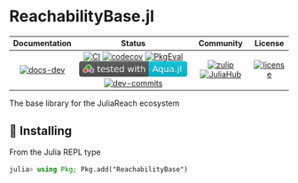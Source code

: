 # ReachabilityBase.jl

| **Documentation** | **Status** | **Community** | **License** |
|:-----------------:|:----------:|:-------------:|:-----------:|
| [![docs-dev][dev-img]][dev-url] | [![CI][ci-img]][ci-url] [![codecov][cov-img]][cov-url] [![PkgEval][pkgeval-img]][pkgeval-url] [![aqua][aqua-img]][aqua-url] [![dev-commits][dev-commits-url]][dev-commits-target] | [![zulip][chat-img]][chat-url] [![JuliaHub][juliahub-img]][juliahub-url] | [![license][lic-img]][lic-url] |

[dev-img]: https://img.shields.io/badge/docs-latest-blue.svg
[dev-url]: https://juliareach.github.io/ReachabilityBase.jl/dev/
[ci-img]: https://github.com/JuliaReach/ReachabilityBase.jl/actions/workflows/test-master.yml/badge.svg
[ci-url]: https://github.com/JuliaReach/ReachabilityBase.jl/actions/workflows/test-master.yml
[cov-img]: https://codecov.io/github/JuliaReach/ReachabilityBase.jl/coverage.svg
[cov-url]: https://app.codecov.io/github/JuliaReach/ReachabilityBase.jl
[pkgeval-img]: https://juliaci.github.io/NanosoldierReports/pkgeval_badges/R/ReachabilityBase.svg
[pkgeval-url]: https://juliaci.github.io/NanosoldierReports/pkgeval_badges/R/ReachabilityBase.html
[aqua-img]: https://raw.githubusercontent.com/JuliaTesting/Aqua.jl/master/badge.svg
[aqua-url]: https://github.com/JuliaTesting/Aqua.jl
[dev-commits-url]: https://img.shields.io/github/commits-since/JuliaReach/ReachabilityBase.jl/latest.svg
[dev-commits-target]: https://github.com/JuliaReach/ReachabilityBase.jl
[chat-img]: https://img.shields.io/badge/zulip-join_chat-brightgreen.svg
[chat-url]: https://julialang.zulipchat.com/#narrow/stream/278609-juliareach
[juliahub-img]: https://juliahub.com/docs/General/ReachabilityBase/stable/version.svg
[juliahub-url]: https://juliahub.com/ui/Packages/General/ReachabilityBase
[lic-img]: https://img.shields.io/github/license/mashape/apistatus.svg
[lic-url]: https://github.com/JuliaReach/ReachabilityBase.jl/blob/master/LICENSE

The base library for the JuliaReach ecosystem

## 💾 Installing

From the Julia REPL type

```julia
julia> using Pkg; Pkg.add("ReachabilityBase")
```
